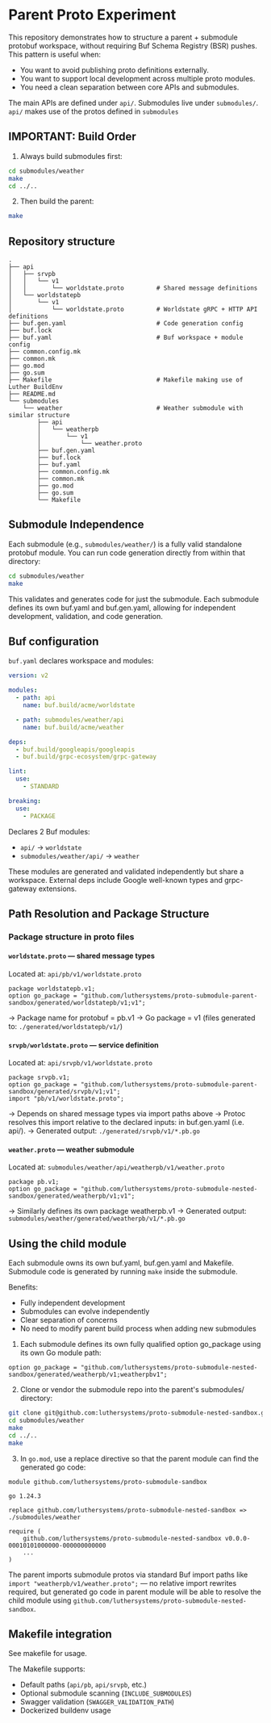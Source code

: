 # Parent Proto Experiment

This repository demonstrates how to structure a parent + submodule protobuf workspace, without requiring Buf Schema Registry (BSR) pushes. This pattern is useful when:

* You want to avoid publishing proto definitions externally.
* You want to support local development across multiple proto modules.
* You need a clean separation between core APIs and submodules.

The main APIs are defined under `api/`.
Submodules live under `submodules/`.
`api/` makes use of the protos defined in `submodules`

## IMPORTANT: Build Order

1. Always build submodules first:
```bash
cd submodules/weather
make
cd ../..
```

2. Then build the parent:
```bash
make
```

## Repository structure

```
.
├── api
│   ├── srvpb
│   │   └── v1
│   │       └── worldstate.proto         # Shared message definitions
│   └── worldstatepb
│       └── v1
│           └── worldstate.proto         # Worldstate gRPC + HTTP API definitions
├── buf.gen.yaml                         # Code generation config
├── buf.lock
├── buf.yaml                             # Buf workspace + module config
├── common.config.mk
├── common.mk
├── go.mod
├── go.sum
├── Makefile                             # Makefile making use of Luther BuildEnv
├── README.md
└── submodules
    └── weather                          # Weather submodule with similar structure
        ├── api
        │   └── weatherpb
        │       └── v1
        │           └── weather.proto
        ├── buf.gen.yaml
        ├── buf.lock
        ├── buf.yaml
        ├── common.config.mk
        ├── common.mk
        ├── go.mod
        ├── go.sum
        └── Makefile
```

## Submodule Independence

Each submodule (e.g., `submodules/weather/`) is a fully valid standalone protobuf module. You can run code generation directly from within that directory:

```bash
cd submodules/weather
make
```

This validates and generates code for just the submodule.
Each submodule defines its own buf.yaml and buf.gen.yaml, allowing for independent development, validation, and code generation.

## Buf configuration

`buf.yaml` declares workspace and modules:

```yaml
version: v2

modules:
  - path: api
    name: buf.build/acme/worldstate

  - path: submodules/weather/api
    name: buf.build/acme/weather

deps:
  - buf.build/googleapis/googleapis
  - buf.build/grpc-ecosystem/grpc-gateway

lint:
  use:
    - STANDARD

breaking:
  use:
    - PACKAGE
```

Declares 2 Buf modules:
- `api/` → `worldstate`
- `submodules/weather/api/` → `weather`

These modules are generated and validated independently but share a workspace.
External deps include Google well-known types and grpc-gateway extensions.

## Path Resolution and Package Structure

### Package structure in proto files

#### `worldstate.proto` — shared message types

Located at:
`api/pb/v1/worldstate.proto`

```
package worldstatepb.v1;
option go_package = "github.com/luthersystems/proto-submodule-parent-sandbox/generated/worldstatepb/v1;v1";
```

→ Package name for protobuf = pb.v1
→ Go package = v1 (files generated to: `./generated/worldstatepb/v1/`)

#### `srvpb/worldstate.proto` — service definition

Located at:
`api/srvpb/v1/worldstate.proto`

```
package srvpb.v1;
option go_package = "github.com/luthersystems/proto-submodule-parent-sandbox/generated/srvpb/v1;v1";
import "pb/v1/worldstate.proto";
```

→ Depends on shared message types via import paths above
→ Protoc resolves this import relative to the declared inputs: in buf.gen.yaml (i.e. api/).
→ Generated output: `./generated/srvpb/v1/*.pb.go`

#### `weather.proto` — weather submodule

Located at:
`submodules/weather/api/weatherpb/v1/weather.proto`

```
package pb.v1;
option go_package = "github.com/luthersystems/proto-submodule-nested-sandbox/generated/weatherpb/v1;v1";
```

→ Similarly defines its own package weatherpb.v1 
→ Generated output: `submodules/weather/generated/weatherpb/v1/*.pb.go`

## Using the child module

Each submodule owns its own buf.yaml, buf.gen.yaml and Makefile.
Submodule code is generated by running `make` inside the submodule.

Benefits:
- Fully independent development
- Submodules can evolve independently
- Clear separation of concerns
- No need to modify parent build process when adding new submodules

1. Each submodule defines its own fully qualified option go_package using its own Go module path:

```
option go_package = "github.com/luthersystems/proto-submodule-nested-sandbox/generated/weatherpb/v1;weatherpbv1";
```

2. Clone or vendor the submodule repo into the parent's submodules/ directory:

```bash
git clone git@github.com:luthersystems/proto-submodule-nested-sandbox.git submodules/weather
cd submodules/weather
make
cd ../..
make
```

3. In `go.mod`, use a replace directive so that the parent module can find the generated go code:

```
module github.com/luthersystems/proto-submodule-sandbox

go 1.24.3

replace github.com/luthersystems/proto-submodule-nested-sandbox => ./submodules/weather

require (
	github.com/luthersystems/proto-submodule-nested-sandbox v0.0.0-00010101000000-000000000000
	...
)
```

The parent imports submodule protos via standard Buf import paths like `import "weatherpb/v1/weather.proto";` — no relative import rewrites required, but generated go code in parent module will be able to resolve the child module using `github.com/luthersystems/proto-submodule-nested-sandbox`.

## Makefile integration

See makefile for usage. 

The Makefile supports:
- Default paths (`api/pb`, `api/srvpb`, etc.)
- Optional submodule scanning (`INCLUDE_SUBMODULES`)
- Swagger validation (`SWAGGER_VALIDATION_PATH`)
- Dockerized buildenv usage

